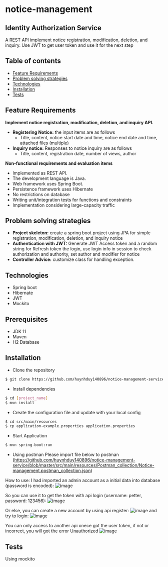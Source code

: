 # notice-management
## Identity Authorization Service
A REST API implement notice registration, modification, deletion, and inquiry. 
Use JWT to get user token and use it for the next step

## Table of contents
- [Feature Requirements](#Feature-Requirements)
- [Problem solving strategies](#Problem-solving-strategies)
- [Technologies](#Technologies)
- [Installation](#installation)
- [Tests](#tests)


## Feature Requirements
**Implement notice registration, modification, deletion, and inquiry API.**
- **Registering Notice:** the input items are as follows
  - Title, content, notice start date and time, notice end date and time, attached files (multiple)
- **Inquiry notice:** Responses to notice inquiry are as follows
  - Title, content, registration date, number of views, author

**Non-functional requirements and evaluation items**
- Implemented as REST API.
- The development language is Java.
- Web framework uses Spring Boot.
- Persistence framework uses Hibernate
- No restrictions on database
- Writing unit/integration tests for functions and constraints
- Implementation considering large-capacity traffic

## Problem solving strategies
- **Project skeleton:** create a spring boot project using JPA for simple registration, modification, deletion, and inquiry notice 
- **Authentication with JWT:** Generate JWT Access token and a random string for Refresh token the login, use login info in session to check authorization and authority, set author and modifier for notice
- **Controller Advice:** customize class for handling exception.
## Technologies
- Spring boot
- Hibernate
- JWT
- Mockito
## Prerequisites
- JDK 11
- Maven
- H2 Database

## Installation
- Clone the repository
```bash
$ git clone https://github.com/huynhduy140896/notice-management-service.git
```

- Install dependencies
```bash
$ cd [project_name]
$ mvn install
```
- Create the configuration file and update with your local config
```bash
$ cd src/main/resources
$ cp application-example.properties application.properties
```
- Start Application
```bash
$ mvn spring-boot:run
```
- Using postman 
  Please import file below to postman (https://github.com/huynhduy140896/notice-management-service/blob/master/src/main/resources/Postman_collection/Notice-management.postman_collection.json)

How to use:
  I had imported an admin account as a initial data into database (password is encoded):
    ![image](https://user-images.githubusercontent.com/43404038/144809221-4f86ed37-9ee8-465c-a94f-62e4c063da80.png)

  So you can use it to get the token with api login (username: petter, password: 123456):
    ![image](https://user-images.githubusercontent.com/43404038/144809322-6ce45047-c77f-47b6-b8f6-e27f3e72930a.png)

  Or else, you can create a new account by using api register:
    ![image](https://user-images.githubusercontent.com/43404038/144809695-c428f164-9831-443a-b1a1-0e9066928b1d.png)
  and try to login:
    ![image](https://user-images.githubusercontent.com/43404038/144809819-464dab9b-6bca-42c8-9a71-0f318dc665d3.png)

  You can only access to another api onece got the user token, if not or incorrect, you will got the error Unauthorized
    ![image](https://user-images.githubusercontent.com/43404038/144810119-515224a3-4d03-4393-8fd0-cc76a12ce2db.png)

## Tests
Using mockito
